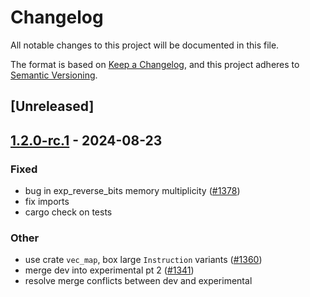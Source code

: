 # Changelog

All notable changes to this project will be documented in this file.

The format is based on [Keep a Changelog](https://keepachangelog.com/en/1.0.0/),
and this project adheres to [Semantic Versioning](https://semver.org/spec/v2.0.0.html).

## [Unreleased]

## [1.2.0-rc.1](https://github.com/succinctlabs/sp1/releases/tag/sp1-recursion-core-v2-v1.2.0-rc1) - 2024-08-23

### Fixed

- bug in exp_reverse_bits memory multiplicity ([#1378](https://github.com/succinctlabs/sp1/pull/1378))
- fix imports
- cargo check on tests

### Other

- use crate `vec_map`, box large `Instruction` variants ([#1360](https://github.com/succinctlabs/sp1/pull/1360))
- merge dev into experimental pt 2 ([#1341](https://github.com/succinctlabs/sp1/pull/1341))
- resolve merge conflicts between dev and experimental
